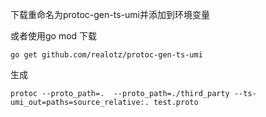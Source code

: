 
下载重命名为protoc-gen-ts-umi并添加到环境变量

或者使用go mod 下载
```golang
go get github.com/realotz/protoc-gen-ts-umi
```
生成
```bigquery
protoc --proto_path=.  --proto_path=./third_party --ts-umi_out=paths=source_relative:. test.proto
```